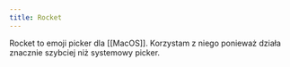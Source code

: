 ```yaml
---
title: Rocket
---
```


Rocket to emoji picker dla [[MacOS]]. Korzystam z niego ponieważ działa znacznie szybciej niż systemowy picker.
